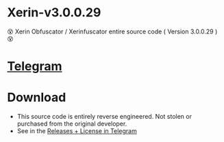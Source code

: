 # Xerin-v3.0.0.29
😵 Xerin Obfuscator / Xerinfuscator entire source code ( Version 3.0.0.29 ) 😵

# [Telegram](https://t.me/SmokeLoaders)

# Download
- This source code is entirely reverse engineered. Not stolen or purchased from the original developer.
- See in the [Releases + License in Telegram](https://t.me/SmokeLoaders)
